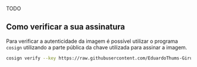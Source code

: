 TODO

## Como verificar a sua assinatura

Para verificar a autenticidade da imagem é possível utilizar o programa `cosign` utilizando a parte pública da chave utilizada para assinar a imagem.

```bash
cosign verify --key https://raw.githubusercontent.com/EduardoThums-Girus-PICK/cosign-pub-key/refs/heads/main/cosign.pub eduardothums/girus:frontend-v1.0.5
```
